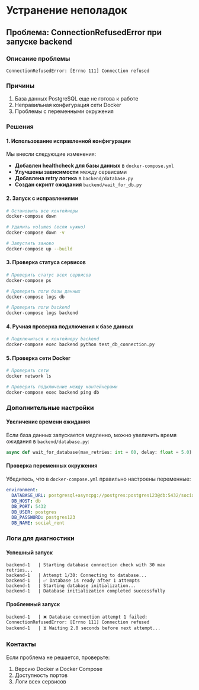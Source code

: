 # Устранение неполадок

## Проблема: ConnectionRefusedError при запуске backend

### Описание проблемы
```
ConnectionRefusedError: [Errno 111] Connection refused
```

### Причины
1. База данных PostgreSQL еще не готова к работе
2. Неправильная конфигурация сети Docker
3. Проблемы с переменными окружения

### Решения

#### 1. Использование исправленной конфигурации
Мы внесли следующие изменения:

- **Добавлен healthcheck для базы данных** в `docker-compose.yml`
- **Улучшены зависимости** между сервисами
- **Добавлена retry логика** в `backend/database.py`
- **Создан скрипт ожидания** `backend/wait_for_db.py`

#### 2. Запуск с исправлениями
```bash
# Остановить все контейнеры
docker-compose down

# Удалить volumes (если нужно)
docker-compose down -v

# Запустить заново
docker-compose up --build
```

#### 3. Проверка статуса сервисов
```bash
# Проверить статус всех сервисов
docker-compose ps

# Проверить логи базы данных
docker-compose logs db

# Проверить логи backend
docker-compose logs backend
```

#### 4. Ручная проверка подключения к базе данных
```bash
# Подключиться к контейнеру backend
docker-compose exec backend python test_db_connection.py
```

#### 5. Проверка сети Docker
```bash
# Проверить сети
docker network ls

# Проверить подключение между контейнерами
docker-compose exec backend ping db
```

### Дополнительные настройки

#### Увеличение времени ожидания
Если база данных запускается медленно, можно увеличить время ожидания в `backend/database.py`:

```python
async def wait_for_database(max_retries: int = 60, delay: float = 5.0):
```

#### Проверка переменных окружения
Убедитесь, что в `docker-compose.yml` правильно настроены переменные:

```yaml
environment:
  DATABASE_URL: postgresql+asyncpg://postgres:postgres123@db:5432/social_rent
  DB_HOST: db
  DB_PORT: 5432
  DB_USER: postgres
  DB_PASSWORD: postgres123
  DB_NAME: social_rent
```

### Логи для диагностики

#### Успешный запуск
```
backend-1   | Starting database connection check with 30 max retries...
backend-1   | Attempt 1/30: Connecting to database...
backend-1   | ✅ Database is ready after 1 attempts
backend-1   | Starting database initialization...
backend-1   | Database initialization completed successfully
```

#### Проблемный запуск
```
backend-1   | ❌ Database connection attempt 1 failed: ConnectionRefusedError: [Errno 111] Connection refused
backend-1   | ⏳ Waiting 2.0 seconds before next attempt...
```

### Контакты
Если проблема не решается, проверьте:
1. Версию Docker и Docker Compose
2. Доступность портов
3. Логи всех сервисов